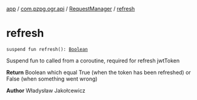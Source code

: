 [app](../../index.md) / [com.pzpg.ogr.api](../index.md) / [RequestManager](index.md) / [refresh](./refresh.md)

# refresh

`suspend fun refresh(): `[`Boolean`](https://kotlinlang.org/api/latest/jvm/stdlib/kotlin/-boolean/index.html)

Suspend fun to called from a coroutine, required for refresh jwtToken

**Return**
Boolean which equal True (when the token has been refreshed) or False (when something went wrong)

**Author**
Władysław Jakołcewicz

